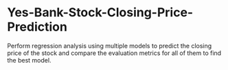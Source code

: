 # Yes-Bank-Stock-Closing-Price-Prediction
Perform regression analysis using multiple models to predict the closing price of the stock and compare the evaluation metrics for all of them to find the best model.

